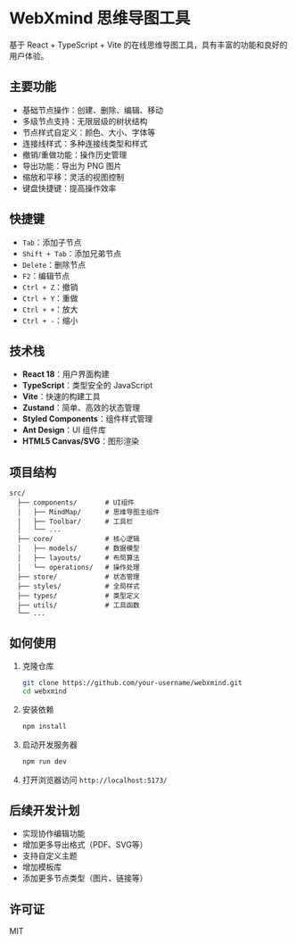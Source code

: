 # WebXmind 思维导图工具

基于 React + TypeScript + Vite 的在线思维导图工具，具有丰富的功能和良好的用户体验。

## 主要功能

- 基础节点操作：创建、删除、编辑、移动
- 多级节点支持：无限层级的树状结构
- 节点样式自定义：颜色、大小、字体等
- 连接线样式：多种连接线类型和样式
- 撤销/重做功能：操作历史管理
- 导出功能：导出为 PNG 图片
- 缩放和平移：灵活的视图控制
- 键盘快捷键：提高操作效率

## 快捷键

- `Tab`：添加子节点
- `Shift + Tab`：添加兄弟节点
- `Delete`：删除节点
- `F2`：编辑节点
- `Ctrl + Z`：撤销
- `Ctrl + Y`：重做
- `Ctrl + +`：放大
- `Ctrl + -`：缩小

## 技术栈

- **React 18**：用户界面构建
- **TypeScript**：类型安全的 JavaScript
- **Vite**：快速的构建工具
- **Zustand**：简单、高效的状态管理
- **Styled Components**：组件样式管理
- **Ant Design**：UI 组件库
- **HTML5 Canvas/SVG**：图形渲染

## 项目结构

```
src/
  ├── components/       # UI组件
  │   ├── MindMap/      # 思维导图主组件
  │   ├── Toolbar/      # 工具栏
  │   └── ...
  ├── core/             # 核心逻辑
  │   ├── models/       # 数据模型
  │   ├── layouts/      # 布局算法
  │   └── operations/   # 操作处理
  ├── store/            # 状态管理
  ├── styles/           # 全局样式
  ├── types/            # 类型定义
  ├── utils/            # 工具函数
  └── ...
```

## 如何使用

1. 克隆仓库
   ```bash
   git clone https://github.com/your-username/webxmind.git
   cd webxmind
   ```

2. 安装依赖
   ```bash
   npm install
   ```

3. 启动开发服务器
   ```bash
   npm run dev
   ```

4. 打开浏览器访问 `http://localhost:5173/`

## 后续开发计划

- 实现协作编辑功能
- 增加更多导出格式（PDF、SVG等）
- 支持自定义主题
- 增加模板库
- 添加更多节点类型（图片、链接等）

## 许可证

MIT
